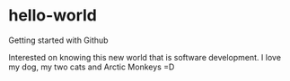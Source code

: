 # hello-world
Getting started with Github

Interested on knowing this new world that is software development. I love my dog, my two cats and Arctic Monkeys =D
